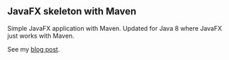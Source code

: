 ## JavaFX skeleton with Maven

Simple JavaFX application with Maven. Updated for Java 8 where JavaFX just works with Maven.

See my [blog post](http://blog.cag.se/?p=752).
